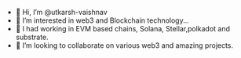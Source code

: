 - 👋 Hi, I’m @utkarsh-vaishnav
- 👀 I’m interested in web3 and Blockchain technology...
- 🌱 I had working in EVM based chains, Solana, Stellar,polkadot and substrate.
- 💞️ I’m looking to collaborate on various web3 and amazing projects.

<!---
utkarsh-vaishnav/utkarsh-vaishnav is a ✨ special ✨ repository because its `README.md` (this file) appears on your GitHub profile.
You can click the Preview link to take a look at your changes.
--->
